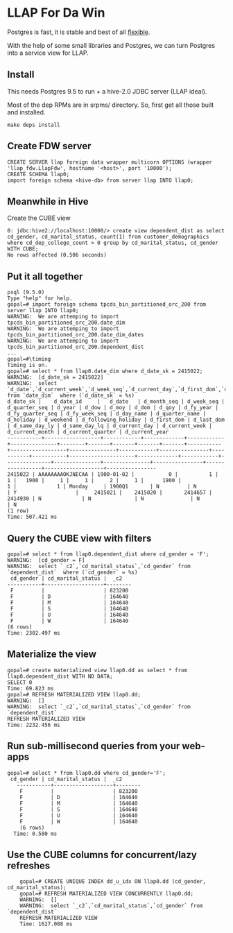 # LLAP For Da Win

Postgres is fast, it is stable and best of all [flexible](http://www.postgresql.org/docs/9.5/static/postgres-fdw.html).

With the help of some small libraries and Postgres, we can turn Postgres into a service view for LLAP.

## Install 

This needs Postgres 9.5 to run + a hive-2.0 JDBC server (LLAP ideal).

Most of the dep RPMs are in srpms/ directory. So, first get all those built and installed.

    make deps install

## Create FDW server

    CREATE SERVER llap foreign data wrapper multicorn OPTIONS (wrapper 'llap_fdw.LlapFdw', hostname '<host>', port '10000');
    CREATE SCHEMA llap0;
    import foreign schema <hive-db> from server llap INTO llap0;

  
## Meanwhile in Hive

Create the CUBE view

    0: jdbc:hive2://localhost:10000/> create view dependent_dist as select cd_gender, cd_marital_status, count(1) from customer_demographics where cd_dep_college_count > 0 group by cd_marital_status, cd_gender WITH CUBE;
    No rows affected (0.506 seconds)


## Put it all together

    psql (9.5.0)
    Type "help" for help.
    gopal=# import foreign schema tpcds_bin_partitioned_orc_200 from server llap INTO llap0;
    WARNING:  We are attemping to import tpcds_bin_partitioned_orc_200.date_dim
    WARNING:  We are attemping to import tpcds_bin_partitioned_orc_200.date_dim_dates
    WARNING:  We are attemping to import tpcds_bin_partitioned_orc_200.dependent_dist
    ...
    gopal=#\timing
    Timing is on.
    gopal=# select * from llap0.date_dim where d_date_sk = 2415022;
    WARNING:  [d_date_sk = 2415022]
    WARNING:  select `d_date`,`d_current_week`,`d_week_seq`,`d_current_day`,`d_first_dom`,`d_moy`,`d_holiday`,`d_month_seq`,`d_current_year`,`d_fy_quarter_seq`,`d_current_quarter`,`d_year`,`d_weekend`,`d_quarter_seq`,`d_date_id`,`d_following_holiday`,`d_fy_year`,`d_same_day_lq`,`d_qoy`,`d_current_month`,`d_same_day_ly`,`d_dom`,`d_date_sk`,`d_last_dom`,`d_fy_week_seq`,`d_day_name`,`d_quarter_name`,`d_dow` from `date_dim`  where (`d_date_sk` = %s)
    d_date_sk |    d_date_id     |   d_date   | d_month_seq | d_week_seq | d_quarter_seq | d_year | d_dow | d_moy | d_dom | d_qoy | d_fy_year | d_fy_quarter_seq | d_fy_week_seq | d_day_name | d_quarter_name | d_holiday | d_weekend | d_following_holiday | d_first_dom | d_last_dom | d_same_day_ly | d_same_day_lq | d_current_day | d_current_week | d_current_month | d_current_quarter | d_current_year 
    -----------+------------------+------------+-------------+------------+---------------+--------+-------+-------+-------+-------+-----------+------------------+---------------+------------+----------------+-----------+-----------+---------------------+-------------+------------+---------------+---------------+---------------+----------------+-----------------+-------------------+----------------
    2415022 | AAAAAAAAOKJNECAA | 1900-01-02 |           0 |          1 |             1 |   1900 |     1 |     1 |     2 |     1 |      1900 |                1 |             1 | Monday     | 1900Q1       | N         | N         | Y                   |     2415021 |    2415020 |       2414657 |       2414930 | N             | N              | N               | N                 | N
    (1 row)
    Time: 507.421 ms


## Query the CUBE view with filters

    gopal=# select * from llap0.dependent_dist where cd_gender = 'F';
    WARNING:  [cd_gender = F]
    WARNING:  select `_c2`,`cd_marital_status`,`cd_gender` from `dependent_dist`  where (`cd_gender` = %s)
     cd_gender | cd_marital_status |  _c2   
    -----------+-------------------+--------
     F         |                   | 823200
     F         | D                 | 164640
     F         | M                 | 164640
     F         | S                 | 164640
     F         | U                 | 164640
     F         | W                 | 164640
    (6 rows)
    Time: 2302.497 ms

## Materialize the view 

    gopal=# create materialized view llap0.dd as select * from llap0.dependent_dist WITH NO DATA;
    SELECT 0
    Time: 69.823 ms
    gopal=# REFRESH MATERIALIZED VIEW llap0.dd;
    WARNING:  []
    WARNING:  select `_c2`,`cd_marital_status`,`cd_gender` from `dependent_dist` 
    REFRESH MATERIALIZED VIEW
    Time: 2232.456 ms

## Run sub-millisecond queries from your web-apps

    gopal=# select * from llap0.dd where cd_gender='F';
     cd_gender | cd_marital_status |  _c2   
       -----------+-------------------+--------
        F         |                   | 823200
        F         | D                 | 164640
        F         | M                 | 164640
        F         | S                 | 164640
        F         | U                 | 164640
        F         | W                 | 164640
        (6 rows)
      Time: 0.580 ms

## Use the CUBE columns for concurrent/lazy refreshes

        gopal=# CREATE UNIQUE INDEX dd_u_idx ON llap0.dd (cd_gender, cd_marital_status);
        gopal=# REFRESH MATERIALIZED VIEW CONCURRENTLY llap0.dd;
        WARNING:  []
        WARNING:  select `_c2`,`cd_marital_status`,`cd_gender` from `dependent_dist` 
        REFRESH MATERIALIZED VIEW
        Time: 1627.088 ms
